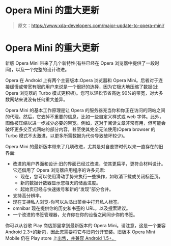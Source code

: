 # Opera Mini 的重大更新

> 原文：<https://www.xda-developers.com/major-update-to-opera-mini/>

# Opera Mini 的重大更新

新版 Opera Mini 带来了几个新特性(有些已经在 Opera 浏览器中提供了一段时间)，以及一个完整的设计改进。

Opera 在 Android 上有两个主要版本:Opera 浏览器和 Opera Mini。后者对于连接缓慢或带宽有限的用户来说是一个很好的选择，因为它极大地压缩了数据(比 Opera 浏览器的 Turbo 模式更积极)。您可以轻松节省高达 90%的带宽，对大多数网站来说没有任何重大差异。

Opera Mini 的基本工作原理是让 Opera 的服务器充当你和你正在访问的网站之间的代理。然后，它去掉不重要的信息，比如一些自定义样式或 web 字体。此外，图像被压缩以进一步减少必要的带宽。例如，这对于阅读文章非常有用，但可能会破坏更多交互式网站的部分内容，甚至使其完全无法使用(Opera browser 的 Turbo 模式不太激进，以更多所需数据为代价导致破坏较少)。

Opera Mini 的最新版本带来了几项改进，尤其是对自姜饼时代以来一直存在的旧界面:

*   改进的用户界面和设计:旧的界面已经过改进，使其更扁平，更符合材料设计。它还借用了 Opera 浏览器应用程序的许多元素:
    *   现在，您可以使用滑动手势来执行一些操作，如取消下载或关闭标签页。
    *   新的数据计数器显示您每天的储蓄进度。
    *   起始页已经与快速拨号和新的“发现”部分合并。
*   支持高分辨率。
*   现在支持私人浏览-你可以从溢出菜单中打开私人标签。
*   omnibar 现在提供你的历史和书签的 URL，以及搜索建议。
*   一个改进的书签管理器，允许你在你的设备之间同步你的书签。

你可以从谷歌 Play 商店那里拿到最新版本的 Opera Mini。请注意，这是一个兼容 Android 2.3+的新包，因此您需要将它与旧包分开安装。旧版本 Opera Mini Mobile 仍在 Play store 上[出售，并兼容 Android 1.5+。](https://play.google.com/store/apps/details?id=com.opera.mini.android)